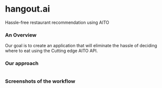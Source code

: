 # hangout.ai
<p> Hassle-free restaurant recommendation using AITO </p>

<h3>An Overview</h3>
<p> Our goal is to create an application that will eliminate the hassle of deciding where to eat using the Cutting edge AITO API. </p>

<h3>Our approach</h3>
<img> </img>
<h3> Screenshots of the workflow </h3>
<img> </img>